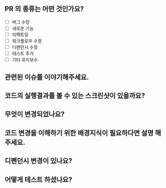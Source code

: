 ## PR 의 종류는 어떤 것인가요?

- [ ] 버그 수정
- [ ] 새로운 기능
- [ ] 리팩토링
- [ ] 워크플로우 수정
- [ ] 디펜던시 수정
- [ ] 테스트 추가
- [ ] 기타 유지보수

## 관련된 이슈를 이야기해주세요.

## 코드의 실행결과를 볼 수 있는 스크린샷이 있을까요?

## 무엇이 변경되었나요?

## 코드 변경을 이해하기 위한 배경지식이 필요하다면 설명 해주세요.

## 디펜던시 변경이 있나요?

## 어떻게 테스트 하셨나요?
